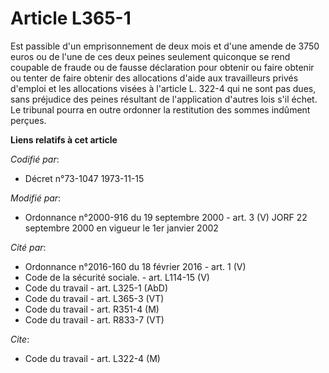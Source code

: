 # Article L365-1

Est passible d'un emprisonnement de deux mois et d'une amende de 3750 euros ou de l'une de ces deux peines seulement
quiconque se rend coupable de fraude ou de fausse déclaration pour obtenir ou faire obtenir ou tenter de faire obtenir des
allocations d'aide aux travailleurs privés d'emploi et les allocations visées à l'article L. 322-4 qui ne sont pas dues, sans
préjudice des peines résultant de l'application d'autres lois s'il échet. Le tribunal pourra en outre ordonner la restitution
des sommes indûment perçues.

**Liens relatifs à cet article**

_Codifié par_:

  - Décret n°73-1047 1973-11-15

_Modifié par_:

  - Ordonnance n°2000-916 du 19 septembre 2000 - art. 3 (V) JORF 22 septembre 2000 en vigueur le 1er janvier 2002

_Cité par_:

  - Ordonnance n°2016-160 du 18 février 2016 - art. 1 (V)
  - Code de la sécurité sociale. - art. L114-15 (V)
  - Code du travail - art. L325-1 (AbD)
  - Code du travail - art. L365-3 (VT)
  - Code du travail - art. R351-4 (M)
  - Code du travail - art. R833-7 (VT)

_Cite_:

  - Code du travail - art. L322-4 (M)
